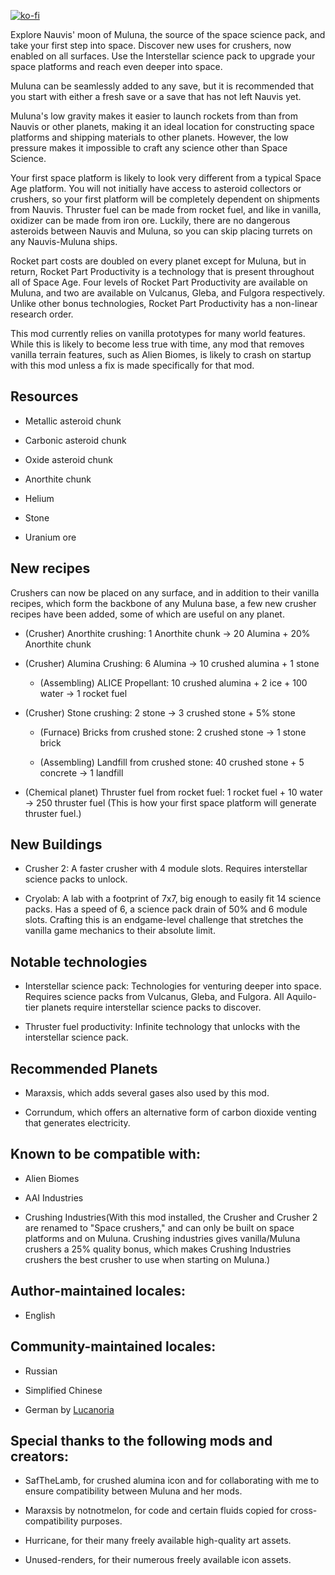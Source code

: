 [![ko-fi](https://ko-fi.com/img/githubbutton_sm.svg)](https://ko-fi.com/Y8Y019GOIS)

Explore Nauvis' moon of Muluna, the source of the space science pack, and take your first step into space. Discover new uses for crushers, now enabled on all surfaces. Use the Interstellar science pack to upgrade your space platforms and reach even deeper into space.

Muluna can be seamlessly added to any save, but it is recommended that you start with either a fresh save or a save that has not left Nauvis yet.

Muluna's low gravity makes it easier to launch rockets from than from Nauvis or other planets, making it an ideal location for constructing space platforms and shipping materials to other planets. However, the low pressure makes it impossible to craft any science other than Space Science.

Your first space platform is likely to look very different from a typical Space Age platform. You will not initially have access to asteroid collectors or crushers, so your first platform will be completely dependent on shipments from Nauvis. Thruster fuel can be made from rocket fuel, and like in vanilla, oxidizer can be made from iron ore. Luckily, there are no dangerous asteroids between Nauvis and Muluna, so you can skip placing turrets on any Nauvis-Muluna ships.

Rocket part costs are doubled on every planet except for Muluna, but in return, Rocket Part Productivity is a technology that is present throughout all of Space Age. Four levels of Rocket Part Productivity are available on Muluna, and two are available on Vulcanus, Gleba, and Fulgora respectively. Unlike other bonus technologies, Rocket Part Productivity has a non-linear research order.

This mod currently relies on vanilla prototypes for many world features. While this is likely to become less true with time, any mod that removes vanilla terrain features, such as Alien Biomes, is likely to crash on startup with this mod unless a fix is made specifically for that mod.

## Resources

- Metallic asteroid chunk

- Carbonic asteroid chunk

- Oxide asteroid chunk

- Anorthite chunk

- Helium

- Stone

- Uranium ore

## New recipes

Crushers can now be placed on any surface, and in addition to their vanilla recipes, which form the backbone of any Muluna base, a few new crusher recipes have been added, some of which are useful on any planet.

- (Crusher) Anorthite crushing: 1 Anorthite chunk -> 20 Alumina + 20% Anorthite chunk

- (Crusher) Alumina Crushing: 6 Alumina -> 10 crushed alumina + 1 stone

  - (Assembling) ALICE Propellant: 10 crushed alumina + 2 ice + 100 water -> 1 rocket fuel

- (Crusher) Stone crushing: 2 stone -> 3 crushed stone + 5% stone

  - (Furnace) Bricks from crushed stone: 2 crushed stone -> 1 stone brick
  
  - (Assembling) Landfill from crushed stone: 40 crushed stone + 5 concrete -> 1 landfill
    
- (Chemical planet) Thruster fuel from rocket fuel: 1 rocket fuel + 10 water -> 250 thruster fuel (This is how your first space platform will generate thruster fuel.)

## New Buildings

- Crusher 2: A faster crusher with 4 module slots. Requires interstellar science packs to unlock.

- Cryolab: A lab with a footprint of 7x7, big enough to easily fit 14 science packs. Has a speed of 6, a science pack drain of 50% and 6 module slots. Crafting this is an endgame-level challenge that stretches the vanilla game mechanics to their absolute limit.

## Notable technologies

- Interstellar science pack: Technologies for venturing deeper into space. Requires science packs from Vulcanus, Gleba, and Fulgora. All Aquilo-tier planets require interstellar science packs to discover.

- Thruster fuel productivity: Infinite technology that unlocks with the interstellar science pack.

## Recommended Planets

- Maraxsis, which adds several gases also used by this mod.

- Corrundum, which offers an alternative form of carbon dioxide venting that generates electricity.

## Known to be compatible with:

- Alien Biomes

- AAI Industries

- Crushing Industries(With this mod installed, the Crusher and Crusher 2 are renamed to "Space crushers," and can only be built on space platforms and on Muluna. Crushing industries gives vanilla/Muluna crushers a 25% quality bonus, which makes Crushing Industries crushers the best crusher to use when starting on Muluna.)

## Author-maintained locales:

- English

## Community-maintained locales:

- Russian

- Simplified Chinese

- German by [Lucanoria](https://github.com/Lucanoria)

## Special thanks to the following mods and creators:

- SafTheLamb, for crushed alumina icon and for collaborating with me to ensure compatibility between Muluna and her mods.

- Maraxsis by notnotmelon, for code and certain fluids copied for cross-compatibility purposes.

- Hurricane, for their many freely available high-quality art assets.

- Unused-renders, for their numerous freely available icon assets.
